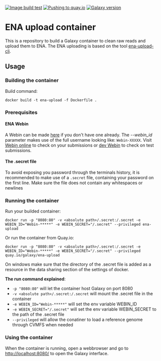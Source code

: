 [![Image build test](https://github.com/ELIXIR-Belgium/ena-upload-container/workflows/Image%20build%20test/badge.svg)](https://github.com/ELIXIR-Belgium/ena-upload-container/actions?query=workflow%3A%22Image+build+test%22)
[![Pushing to quay.io](https://github.com/ELIXIR-Belgium/ena-upload-container/workflows/Pushing%20to%20quay.io/badge.svg)](https://github.com/ELIXIR-Belgium/ena-upload-container/actions?query=workflow%3A%22Pushing+to+quay.io%22)
[![Galaxy version](https://img.shields.io/badge/Galaxy%20version-20.05-blue)](https://github.com/bgruening/docker-galaxy-stable/tree/20.05)

# ENA upload container

This is a repository to build a Galaxy container to clean raw reads and upload them to ENA. The ENA uploading is based on the tool [ena-upload-cli](https://github.com/usegalaxy-eu/ena-upload-cli).

## Usage

### Building the container

Build command:

```
docker build -t ena-upload -f Dockerfile .    
```

### Prerequisites 
#### ENA Webin

A Webin can be made [here](https://www.ebi.ac.uk/ena/submit/sra/#home) if you don't have one already. The *--webin_id* parameter makes use of the full username looking like: `Webin-XXXXX`. Visit [Webin online](https://www.ebi.ac.uk/ena/submit/webin) to check on your submissions or [dev Webin](https://wwwdev.ebi.ac.uk/ena/submit/webin) to check on test submissions.

#### The .secret file

To avoid exposing you password through the terminals history, it is recommended to make use of a `.secret` file, containing your password on the first line. Make sure the file does not contain any whitespaces or newlines


### Running the container

Run your builded container:

```
docker run -p "8080:80" -v <absolute path>/.secret:/.secret -e WEBIN_ID="Webin-*****" -e WEBIN_SECRET="/.secret" --privileged ena-upload
```

Or run the container from Quay.io:

```
docker run -p "8080:80" -v <absolute path>/.secret:/.secret -e WEBIN_ID="Webin-*****" -e WEBIN_SECRET="/.secret" --privileged quay.io/galaxy/ena-upload
```

On windows make sure that the directory of the .secret file is added as a resource in the data sharing section of the settings of docker.


**The run command explained**:
- `-p "8080:80"` will let the container host Galaxy on port 8080
- `-v <absolute path>/.secret:/.secret` will mount the .secret file in the container
- `-e WEBIN_ID="Webin-*****"` will set the env variable WEBIN_ID
- `-e WEBIN_SECRET="/.secret"` will set the env variable WEBIN_SECRET to the path of the .secret file
- `--privileged` will allow the conatiner to load a reference genome through CVMFS when needed

### Using the container

When the container is running, open a webbrowser and go to [http://localhost:8080/](http://localhost:8080/) to open the Galaxy interface.

